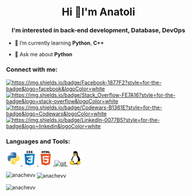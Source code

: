 <h1 align="center">Hi 👋I'm Anatoli</h1>
<h3 align="center">I'm interested in back-end development, Database, DevOps</h3>

- 🌱 I’m currently learning **Python**, **C++**

- 💬 Ask me about **Python**

<h3 align="left">Connect with me:</h3>
<p align="left">
<a href="https://fb.com/profile.php?id=100014652319380" target="blank"><img align="center" src="https://img.shields.io/badge/Facebook-1877F2?style=for-the-badge&logo=facebook&logoColor=white" alt="https://img.shields.io/badge/Facebook-1877F2?style=for-the-badge&logo=facebook&logoColor=white" height="30" width="100" /></a>
<a href="https://stackoverflow.com/users/18422727" target="blank"><img align="center" src="https://img.shields.io/badge/Stack_Overflow-FE7A16?style=for-the-badge&logo=stack-overflow&logoColor=white" alt="https://img.shields.io/badge/Stack_Overflow-FE7A16?style=for-the-badge&logo=stack-overflow&logoColor=white" height="30" width="100" /></a>
<a href="https://www.codewars.com/users/Brave_Jack" target="blank"><img align="center" src="https://img.shields.io/badge/Codewars-B1361E?style=for-the-badge&logo=Codewars&logoColor=white" alt="https://img.shields.io/badge/Codewars-B1361E?style=for-the-badge&logo=Codewars&logoColor=white" height="30" width="100" /></a>
<a href="https://www.linkedin.com/in/anatoli-nachev-bb7692239/" target="blank"><img align="center" src="https://img.shields.io/badge/LinkedIn-0077B5?style=for-the-badge&logo=linkedin&logoColor=white" alt="https://img.shields.io/badge/LinkedIn-0077B5?style=for-the-badge&logo=linkedin&logoColor=white" height="30" width="100" /></a>
</p>

<h3 align="left">Languages and Tools:</h3>
<p align="left"> <a href="https://www.python.org" target="_blank" rel="noreferrer"> <img src="https://raw.githubusercontent.com/devicons/devicon/master/icons/python/python-original.svg" alt="python" width="40" height="40"/> </a><a href="https://www.w3schools.com/css/" target="_blank" rel="noreferrer"> <img src="https://raw.githubusercontent.com/devicons/devicon/master/icons/css3/css3-original-wordmark.svg" alt="css3" width="40" height="40"/> </a> <a href="https://www.w3.org/html/" target="_blank" rel="noreferrer"> <img src="https://raw.githubusercontent.com/devicons/devicon/master/icons/html5/html5-original-wordmark.svg" alt="html5" width="40" height="40"/> </a> <a href="https://git-scm.com/" target="_blank" rel="noreferrer"> <img src="https://www.vectorlogo.zone/logos/git-scm/git-scm-icon.svg" alt="git" width="40" height="40"/> </a> <a href="https://www.linux.org/" target="_blank" rel="noreferrer"> <img src="https://raw.githubusercontent.com/devicons/devicon/master/icons/linux/linux-original.svg" alt="linux" width="40" height="40"/> </a> </p>

<p><img align="left" src="https://github-readme-stats.vercel.app/api/top-langs?username=anachevv&show_icons=true&locale=en&layout=compact" alt="anachevv" /></p>

<p>&nbsp;<img align="center" src="https://github-readme-stats.vercel.app/api?username=anachevv&show_icons=true&locale=en" alt="anachevv" /></p>

<p><img align="center" src="https://github-readme-streak-stats.herokuapp.com/?user=anachevv&" alt="anachevv" /></p>
